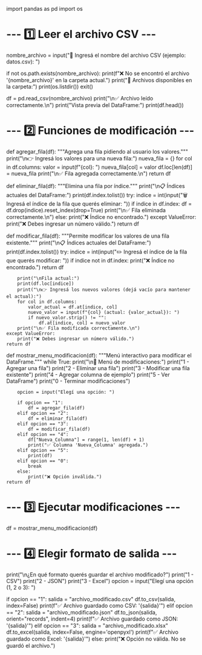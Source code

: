 import pandas as pd
import os

# --- 1️⃣ Leer el archivo CSV ---
nombre_archivo = input("📄 Ingresá el nombre del archivo CSV (ejemplo: datos.csv): ")

if not os.path.exists(nombre_archivo):
    print(f"❌ No se encontró el archivo '{nombre_archivo}' en la carpeta actual.")
    print("📁 Archivos disponibles en la carpeta:")
    print(os.listdir())
    exit()

df = pd.read_csv(nombre_archivo)
print("\n✅ Archivo leído correctamente.\n")
print("Vista previa del DataFrame:")
print(df.head())

# --- 2️⃣ Funciones de modificación ---
def agregar_fila(df):
    """Agrega una fila pidiendo al usuario los valores."""
    print("\n👉 Ingresá los valores para una nueva fila:")
    nueva_fila = {}
    for col in df.columns:
        valor = input(f"{col}: ")
        nueva_fila[col] = valor
    df.loc[len(df)] = nueva_fila
    print("\n✅ Fila agregada correctamente.\n")
    return df

def eliminar_fila(df):
    """Elimina una fila por índice."""
    print("\n📋 Índices actuales del DataFrame:")
    print(df.index.tolist())
    try:
        indice = int(input("🗑️ Ingresá el índice de la fila que querés eliminar: "))
        if indice in df.index:
            df = df.drop(indice).reset_index(drop=True)
            print("\n✅ Fila eliminada correctamente.\n")
        else:
            print("❌ Índice no encontrado.")
    except ValueError:
        print("❌ Debes ingresar un número válido.")
    return df

def modificar_fila(df):
    """Permite modificar los valores de una fila existente."""
    print("\n📋 Índices actuales del DataFrame:")
    print(df.index.tolist())
    try:
        indice = int(input("✏️ Ingresá el índice de la fila que querés modificar: "))
        if indice not in df.index:
            print("❌ Índice no encontrado.")
            return df
        
        print("\nFila actual:")
        print(df.loc[indice])
        print("\n👉 Ingresá los nuevos valores (dejá vacío para mantener el actual):")
        for col in df.columns:
            valor_actual = df.at[indice, col]
            nuevo_valor = input(f"{col} (actual: {valor_actual}): ")
            if nuevo_valor.strip() != "":
                df.at[indice, col] = nuevo_valor
        print("\n✅ Fila modificada correctamente.\n")
    except ValueError:
        print("❌ Debes ingresar un número válido.")
    return df

def mostrar_menu_modificacion(df):
    """Menú interactivo para modificar el DataFrame."""
    while True:
        print("\n🔧 Menú de modificaciones:")
        print("1 - Agregar una fila")
        print("2 - Eliminar una fila")
        print("3 - Modificar una fila existente")
        print("4 - Agregar columna de ejemplo")
        print("5 - Ver DataFrame")
        print("0 - Terminar modificaciones")
        
        opcion = input("Elegí una opción: ")
        
        if opcion == "1":
            df = agregar_fila(df)
        elif opcion == "2":
            df = eliminar_fila(df)
        elif opcion == "3":
            df = modificar_fila(df)
        elif opcion == "4":
            df["Nueva_Columna"] = range(1, len(df) + 1)
            print("✅ Columna 'Nueva_Columna' agregada.")
        elif opcion == "5":
            print(df)
        elif opcion == "0":
            break
        else:
            print("❌ Opción inválida.")
    return df

# --- 3️⃣ Ejecutar modificaciones ---
df = mostrar_menu_modificacion(df)

# --- 4️⃣ Elegir formato de salida ---
print("\n¿En qué formato querés guardar el archivo modificado?")
print("1 - CSV")
print("2 - JSON")
print("3 - Excel")
opcion = input("Elegí una opción (1, 2 o 3): ")

if opcion == "1":
    salida = "archivo_modificado.csv"
    df.to_csv(salida, index=False)
    print(f"✅ Archivo guardado como CSV: '{salida}'")
elif opcion == "2":
    salida = "archivo_modificado.json"
    df.to_json(salida, orient="records", indent=4)
    print(f"✅ Archivo guardado como JSON: '{salida}'")
elif opcion == "3":
    salida = "archivo_modificado.xlsx"
    df.to_excel(salida, index=False, engine='openpyxl')
    print(f"✅ Archivo guardado como Excel: '{salida}'")
else:
    print("❌ Opción no válida. No se guardó el archivo.")

